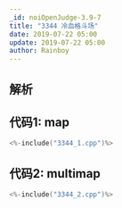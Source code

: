 ```yaml
---
_id: noiOpenJudge-3.9-7
title: "3344 冷血格斗场"
date: 2019-07-22 05:00
update: 2019-07-22 05:00
author: Rainboy
---
```


## 解析

## 代码1: map

```c
<%-include("3344_1.cpp")%>
```

## 代码2: multimap

```c
<%-include("3344_2.cpp")%>
```
